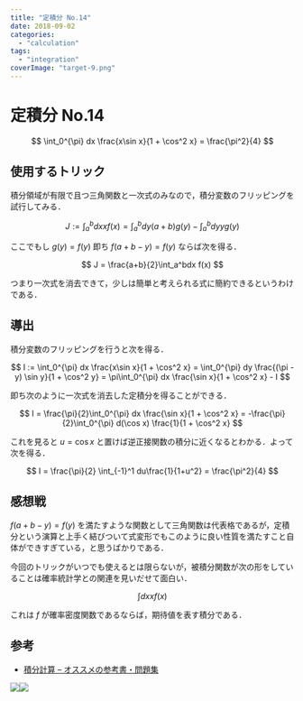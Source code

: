 ```yaml
---
title: "定積分 No.14"
date: 2018-09-02
categories: 
  - "calculation"
tags: 
  - "integration"
coverImage: "target-9.png"
---
```


# 定積分 No.14

$$ \int_0^{\pi} dx \frac{x\sin x}{1 + \cos^2 x} = \frac{\pi^2}{4} $$

## 使用するトリック

積分領域が有限で且つ三角関数と一次式のみなので，積分変数のフリッピングを試行してみる．

$$ J := \int_a^bdx xf(x) = \int_a^bdy (a+b)g(y) - \int_a^bdy yg(y) $$

ここでもし $g(y)=f(y)$ 即ち $f(a+b-y)=f(y)$ ならば次を得る．

$$ J = \frac{a+b}{2}\int_a^bdx f(x) $$

つまり一次式を消去できて，少しは簡単と考えられる式に簡約できるというわけである．

## 導出

積分変数のフリッピングを行うと次を得る．

$$ I := \int_0^{\pi} dx \frac{x\sin x}{1 + \cos^2 x} = \int_0^{\pi} dy \frac{(\pi - y) \sin y}{1 + \cos^2 y} = \pi\int_0^{\pi} dx \frac{\sin x}{1 + \cos^2 x} - I $$

即ち次のように一次式を消去した定積分を得ることができる．

$$ I = \frac{\pi}{2}\int_0^{\pi} dx \frac{\sin x}{1 + \cos^2 x} = -\frac{\pi}{2}\int_0^{\pi} d(\cos x) \frac{1}{1 + \cos^2 x} $$

これを見ると $u=\cos x$ と置けば逆正接関数の積分に近くなるとわかる．よって次を得る．

$$ I = \frac{\pi}{2} \int_{-1}^1 du\frac{1}{1+u^2} = \frac{\pi^2}{4} $$

## 感想戦

$f(a+b-y)=f(y)$ を満たすような関数として三角関数は代表格であるが，定積分という演算と上手く結びついて式変形でもこのように良い性質を満たすこと自体ができすぎている，と思うばかりである．

今回のトリックがいつでも使えるとは限らないが，被積分関数が次の形をしていることは確率統計学との関連を見いだせて面白い．

$$ \int dx xf(x) $$

これは $f$ が確率密度関数であるならば，期待値を表す積分である．

## 参考

- [積分計算 – オススメの参考書・問題集](https://mathrelish.com/calculation/recommended-books-in-integral-calculus)

[![](images/q)](https://www.amazon.co.jp/gp/product/1493912763/ref=as_li_ss_il?ie=UTF8&linkCode=li3&tag=alexandritefi-22&linkId=a5286db3f4f2b51f66db8f1437793841&language=ja_JP)![](images/ir)

<script type="text/javascript">amzn_assoc_ad_type ="responsive_search_widget"; amzn_assoc_tracking_id ="alexandritefi-22"; amzn_assoc_marketplace ="amazon"; amzn_assoc_region ="JP"; amzn_assoc_placement =""; amzn_assoc_search_type = "search_widget";amzn_assoc_width ="auto"; amzn_assoc_height ="auto"; amzn_assoc_default_search_category =""; amzn_assoc_default_search_key ="積分";amzn_assoc_theme ="light"; amzn_assoc_bg_color ="FFFFFF";</script>

<script src="//z-fe.amazon-adsystem.com/widgets/q?ServiceVersion=20070822&amp;Operation=GetScript&amp;ID=OneJS&amp;WS=1&amp;Marketplace=JP"></script>
